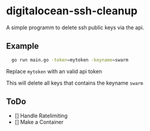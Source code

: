 digitalocean-ssh-cleanup
========================

A simple programm to delete ssh public keys via the api.


## Example

```bash
  go run main.go -token=mytoken -keyname=swarm
```

Replace `mytoken` with an valid api token

This will delete all keys that contains the keyname `swarm`


## ToDo 
- [] Handle Ratelimiting
- [] Make a Container

